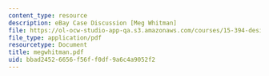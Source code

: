 ```yaml
---
content_type: resource
description: eBay Case Discussion [Meg Whitman]
file: https://ol-ocw-studio-app-qa.s3.amazonaws.com/courses/15-394-designing-and-leading-the-entrepreneurial-organization-spring-2003/bbad24526656f56ff0df9a6c4a9052f2_megwhitman.pdf
file_type: application/pdf
resourcetype: Document
title: megwhitman.pdf
uid: bbad2452-6656-f56f-f0df-9a6c4a9052f2
---
```

